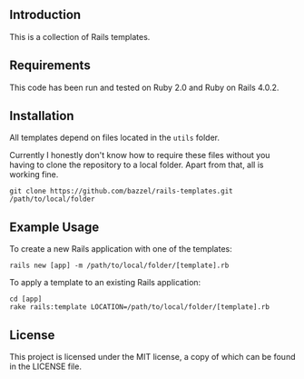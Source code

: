 ## Introduction

This is a collection of Rails templates.

## Requirements

This code has been run and tested on Ruby 2.0 and Ruby on Rails 4.0.2.

## Installation

All templates depend on files located in the `utils` folder.

Currently I honestly don't know how to require these files without you having to clone the repository to a local folder. Apart from that, all is working fine.

    git clone https://github.com/bazzel/rails-templates.git /path/to/local/folder

## Example Usage

To create a new Rails application with one of the templates:

    rails new [app] -m /path/to/local/folder/[template].rb

To apply a template to an existing Rails application:

    cd [app]
    rake rails:template LOCATION=/path/to/local/folder/[template].rb

## License

This project is licensed under the MIT license, a copy of which can be found in the LICENSE file.